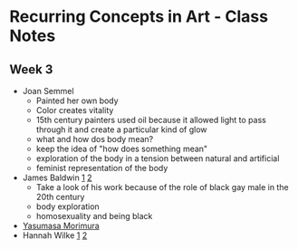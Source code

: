 # Recurring Concepts in Art - Class Notes

## Week 3
* Joan Semmel
  * Painted her own body
  * Color creates vitality
  * 15th century painters used oil because it allowed light to pass through it and create a particular kind of glow
  * what and how dos body mean?
  * keep the idea of "how does something mean"
  * exploration of the body in a tension between natural and artificial
  * feminist representation of the body
* James Baldwin [1](https://en.wikipedia.org/wiki/James_Baldwin) [2](https://www.youtube.com/watch?v=cplZdcp0fQY)
  * Take a look of his work because of the role of black gay male in the 20th century
  * body exploration
  * homosexuality and being black
* [Yasumasa Morimura](https://en.wikipedia.org/wiki/Yasumasa_Morimura)
* Hannah Wilke [1](https://en.wikipedia.org/wiki/Hannah_Wilke) [2](https://timeline.com/hannah-wilke-labial-art-97c5bc488a67)
